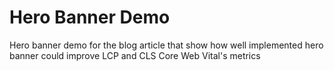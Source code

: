 # Hero Banner Demo

Hero banner demo for the blog article that show how well implemented hero banner
could improve LCP and CLS Core Web Vital's metrics
